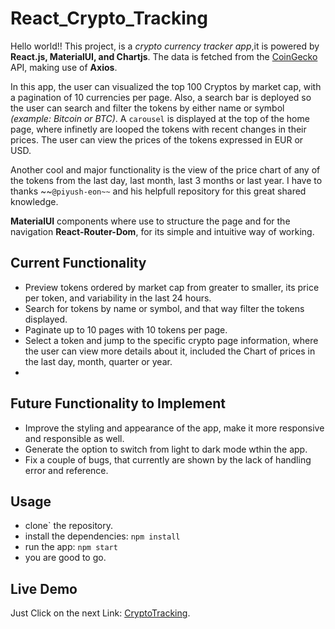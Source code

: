 # React_Crypto_Tracking

Hello world!! This project, is a _crypto currency tracker app_,it is powered by **React.js, MaterialUI, and Chartjs**. The data is fetched from the [CoinGecko](https://www.coingecko.com/en/api) API, making use of **Axios**.

In this app, the user can visualized the top 100 Cryptos by market cap, with a pagination of 10 currencies per page. Also, a search bar is deployed so the user can search and filter the tokens by either name or symbol _(example: Bitcoin or BTC)_. A `carousel` is displayed at the top of the home page, where infinetly are looped the tokens with recent changes in their prices. The user can view the prices of the tokens expressed in EUR or USD.

Another cool and major functionality is the view of the price chart of any of the tokens from the last day, last month, last 3 months or last year. I have to thanks ~~`@piyush-eon~~` and his helpfull repository for this great shared knowledge.

**MaterialUI** components where use to structure the page and for the navigation **React-Router-Dom**, for its simple and intuitive way of working.

## Current Functionality

- Preview tokens ordered by market cap from greater to smaller, its price per token, and variability in the last 24 hours.
- Search for tokens by name or symbol, and that way filter the tokens displayed.
- Paginate up to 10 pages with 10 tokens per page.
- Select a token and jump to the specific crypto page information, where the user can view more details about it, included the Chart of prices in the last day, month, quarter or year.
-

## Future Functionality to Implement

- Improve the styling and appearance of the app, make it more responsive and responsible as well.
- Generate the option to switch from light to dark mode wthin the app.
- Fix a couple of bugs, that currently are shown by the lack of handling error and reference.

## Usage

- clone` the repository.
- install the dependencies:
  `npm install`
- run the app:
  `npm start`
- you are good to go.

## Live Demo

Just Click on the next Link: [CryptoTracking](https://santiagoejm.github.io/React_Crypto_Tracking/).
